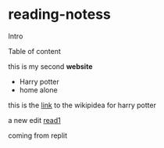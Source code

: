 # reading-notess

Intro

Table of content






this is my second **website**


- Harry potter
- home alone

this is the [link](https://en.wikipedia.org/wiki/Harry_Potter) to the wikipidea for harry potter

a new edit
[read1](read1.md)

coming from replit